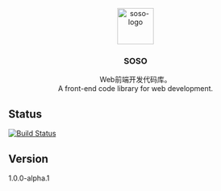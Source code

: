 <p align="center">
  
  <a href="#">
    <img src="https://cdn.rawgit.com/tatwd/soso/master/assets/img/soso-logo.svg" alt="soso-logo" height="72">
  </a>

  <h3 align="center">SOSO</h3>
  
  <p align="center">
    Web前端开发代码库。<br>
    A front-end code library for web development.
  <p>

</p>

## Status

[![Build Status](https://travis-ci.org/tatwd/soso.svg?branch=master)](https://travis-ci.org/tatwd/soso)

## Version

1.0.0-alpha.1